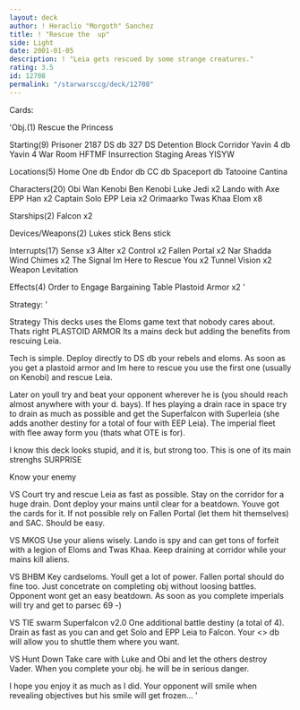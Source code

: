 ```yaml
---
layout: deck
author: ! Heraclio "Morgoth" Sanchez
title: ! "Rescue the  up"
side: Light
date: 2001-01-05
description: ! "Leia gets rescued by some strange creatures."
rating: 3.5
id: 12708
permalink: "/starwarsccg/deck/12708"
---
```

Cards: 

'Obj.(1)
Rescue the Princess

Starting(9)
Prisoner 2187
DS db 327
DS Detention Block Corridor
Yavin 4 db
Yavin 4 War Room
HFTMF
Insurrection
Staging Areas
YISYW

Locations(5)
Home One db
Endor db
CC db
Spaceport db
Tatooine Cantina

Characters(20)
Obi Wan Kenobi
Ben Kenobi
Luke Jedi x2
Lando with Axe
EPP Han x2
Captain Solo
EPP Leia x2
Orimaarko
Twas Khaa
Elom x8

Starships(2)
Falcon x2

Devices/Weapons(2)
Lukes stick
Bens stick

Interrupts(17)
Sense x3
Alter x2
Control x2
Fallen Portal x2
Nar Shadda Wind Chimes x2
The Signal
Im Here to Rescue You x2
Tunnel Vision x2
Weapon Levitation

Effects(4)
Order to Engage
Bargaining Table
Plastoid Armor x2
'

Strategy: '

Strategy
This decks uses the Eloms game text that nobody cares about. Thats right PLASTOID ARMOR Its a mains deck but adding the benefits from rescuing Leia.

Tech is simple. Deploy directly to DS db your rebels and eloms. As soon as you get a plastoid armor and Im here to rescue you use the first one (usually on Kenobi) and rescue Leia.

Later on youll try and beat your opponent wherever he is (you should reach almost anywhere with your d. bays). If hes playing a drain race in space try to drain as much as possible and get the Superfalcon with Superleia (she adds another destiny for a total of four with EEP Leia). The imperial fleet with flee away form you (thats what OTE is for).

I know this deck looks stupid, and it is, but strong too. This is one of its main strenghs SURPRISE

Know your enemy

VS Court try and rescue Leia as fast as possible. Stay on the corridor for a huge drain. Dont deploy your mains until clear for a beatdown. Youve got the cards for it. If not possible rely on Fallen Portal (let them hit themselves) and SAC. Should be easy.

VS MKOS Use your aliens wisely. Lando is spy and can get tons of forfeit with a legion of Eloms and Twas Khaa. Keep draining at corridor while your mains kill aliens.

VS BHBM Key cardseloms. Youll get a lot of  power. Fallen portal should do fine too. Just concetrate on completing obj without loosing battles. Opponent wont get an easy beatdown. As soon as you complete imperials will try and get to parsec 69 -)

VS TIE swarm Superfalcon v2.0 One additional battle destiny (a total of 4). Drain as fast as you can and get Solo and EPP Leia to Falcon. Your <> db will allow you to shuttle them where you want.

VS Hunt Down Take care with Luke and Obi and let the others destroy Vader. When you complete your obj. he will be in serious danger.

I hope you enjoy it as much as I did. Your opponent will smile when revealing objectives but his smile will get frozen&#8230;
'
